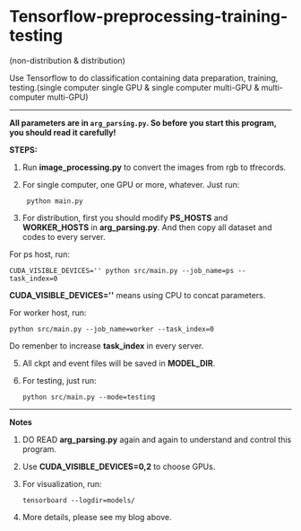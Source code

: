 # Tensorflow-preprocessing-training-testing

(non-distribution & distribution)


Use Tensorflow to do classification containing data preparation, training, testing.(single computer single GPU &amp; single computer multi-GPU &amp; multi-computer multi-GPU)

---

**All parameters are in `arg_parsing.py`. So before you start this program, you should read it carefully!**

**STEPS:**

1. Run **image_processing.py** to convert the images from rgb to tfrecords.

3. For single computer, one GPU or more, whatever. Just run:

        python main.py
  
4. For distribution, first you should modify **PS_HOSTS** and **WORKER_HOSTS** in **arg_parsing.py**. And then copy all dataset and codes to every server. 

  For ps host, run:

    CUDA_VISIBLE_DEVICES='' python src/main.py --job_name=ps --task_index=0

  **CUDA_VISIBLE_DEVICES=''** means using CPU to concat parameters.

  For worker host, run:

    python src/main.py --job_name=worker --task_index=0

  Do remenber to increase **task_index** in every server.

5. All ckpt and event files will be saved in **MODEL_DIR**.
6. For testing, just run:

       python src/main.py --mode=testing

---

**Notes**

1. DO READ **arg_parsing.py** again and again to understand and control this program.

2. Use **CUDA_VISIBLE_DEVICES=0,2** to choose GPUs.

3. For visualization, run:

       tensorboard --logdir=models/
    
4. More details, please see my blog above.
